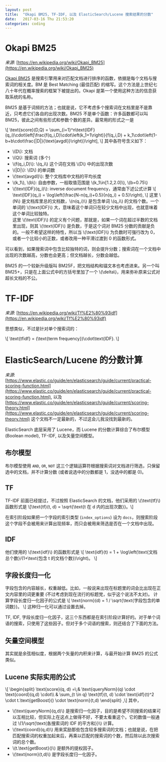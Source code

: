 ```yaml
---
layout: post
title:  "Okapi BM25, TF-IDF, 以及 ElasticSearch/Lucene 搜索结果的分数"
date:   2017-03-16 Thu 21:53:20
categories: coding
---
```


# Okapi BM25

*来源*: [https://en.wikipedia.org/wiki/Okapi_BM25](https://en.wikipedia.org/wiki/Okapi_BM25)

[Okapi BM25](https://en.wikipedia.org/wiki/Okapi_BM25) 是搜索引擎用来对匹配文档进行排序的函数，依据是每个文档与搜索词的相关度。BM 是 Best Matching (最佳匹配) 的缩写。这个方法是上世纪七八十年代在概率搜索的框架下被提出的。Okapi 是第一个使用这种方法的信息获取系统的名称。

BM25 是基于词频的方法；也就是说，它不考虑多个搜索词在文档里是不是靠近，只考虑它们各自的出现次数。BM25 不是单个函数：许多函数都可以叫 BM25，彼此之间有些形式和参数个数的差异。最常用的形式之一是

<p>
\[
\text{score}(D,Q) = \sum_{i=1}^n\text{IDF}(q_i)\cdot\left[\frac{f(q_i,D)\cdot\left(k_1+1\right)}{f(q_i,D) + k_1\cdot\left(1-b+b\cdot\frac{|D|}{\text{avgdl}}\right)}\right],
\]
其中各符号含义如下：
<ul>
<li>\(D\): 文档</li>
<li>\(Q\): 搜索词 (多个)</li>
<li>\(f(q_i,D)\): \(q_i\) 这个词在文档 \(D\) 中的出现次数</li>
<li>\(|D|\): \(D\) 的单词数</li>
<li>\(\text{avgdl}\): 整个文档库中文档的平均长度</li>
<li>\(k_1\), \(b\): 自由参数，一般取值范围是 \(k_1\in[1.2,2.0]\), \(b=0.75\)</li>
<li>\(\text{IDF}(q_i)\): inverse document frequency，通常由下述公式计算
\[
  \text{IDF}(q_i) = \log\left(\frac{N-n(q_i)+0.5}{n(q_i) + 0.5}\right),
\]
这里 \(N\) 是文档库里总的文档数，\(n(q_i)\) 是包含单词 \(q_i\) 的文档个数。一个单词的 \(\text{IDF}\) 大，意味着这个单词只在较少文档中出现，也就意味着这个单词比较独特。<br>
这里 \(\text{IDF}\) 的定义有个问题，那就是，如果一个词在超过半数的文档里出现，则其 \(\text{IDF}\) 是负数，于是这个词对 BM25 分数的贡献是负的。一般不希望这样的特性，所以当 \(\text{IDF}\) 为负数时可强行改为 0，或者一个比较小的正数，或者改用一种平滑过渡到 0 的函数形式。
</li>
</ul>
</p>

可以看到，如果搜索词中包含比较独特的词，则会提升分数；搜索词在一个文档中出现的次数越高，分数也会更高；但文档越长，分数会越低。

<p>
BM25 的一个较新升级版叫 BM25F，把文档结构和锚文本也考虑进来。另一个叫 BM25+，只是在上面公式中的方括号里加了一个 \(\delta\)，用来弥补原来公式对超长文档的不公。
</p>

# TF-IDF

*来源*: [https://en.wikipedia.org/wiki/Tf%E2%80%93idf](https://en.wikipedia.org/wiki/Tf%E2%80%93idf)

思想类似，不过是针对单个搜索词的：
<p>
\[
  \text{tfidf} = (\text{term frequency})\cdot\text{IDF}.
\]
</p>

# ElasticSearch/Lucene 的分数计算

*来源*: [https://www.elastic.co/guide/en/elasticsearch/guide/current/practical-scoring-function.html](https://www.elastic.co/guide/en/elasticsearch/guide/current/practical-scoring-function.html), 以及 [https://www.elastic.co/guide/en/elasticsearch/guide/current/scoring-theory.html](https://www.elastic.co/guide/en/elasticsearch/guide/current/scoring-theory.html)  这个文档不一定最新的，不过这会儿我没找到最新的。

ElasticSearch 底层采用了 Lucene，而 Lucene 的分数计算综合了布尔模型 (Boolean model), TF-IDF, 以及矢量空间模型。

## 布尔模型

布尔模型使用 `AND`, `OR`, `NOT` 这三个逻辑运算符根据搜索词对文档进行筛选，只保留选中的文档，并不计算分数 (或者说选中的分数都是 1，没选中的都是 0)。

## TF

<p>
TF-IDF 前面已经提过，不过按照 ElasticSearch 的文档，他们采用的 \(\text{tf}\) 函数形式是
\[\text{tf}(t, d) = \sqrt{\text{t 在 d 内的出现次数}}。\]
</p>

在索引阶段如果把一个字段的索引类型 (`index_options`) 设为 `docs`，则搜索阶段这个字段不会被用来计算出现频率，而只会被用来筛选是否在一个文档中出现。

## IDF
<p>
他们使用的 \(\text{idf}\) 的函数形式是
\[
  \text{idf}(t) = 1 + \log\left(\text{文档总个数}/(1+\text{包含 t 的文档个数})\right)。
\]
</p>

## 字段长度归一化

<p>
字段包含的内容越长，权重越低。比如，一般说来出现在标题里的词会比出现在正文内容里的词更重要 (不过考虑到现在流行的标题党，似乎这个说法不太对)。
计算字段长度归一化因子的公式是
\[
  \text{norm}(d) = 1 / \sqrt{\text{字段包含的单词数}}。
\]
这种归一化可以通过设置去掉。
</p>

<p>
TF, IDF, 字段长度归一化因子，这三个东西都是在索引阶段计算好的。对于单个词语的搜索，只使用了这些因子。但对于多个词语的搜索，则还结合了下面的方法。
</p>

## 矢量空间模型

其实就是余弦相似度，根据两个矢量的内积来计算，与最开始计算 BM25 的公式类似。

## Lucene 实际实用的公式

<p>
\[
\begin{split}
\text{score}(q, d) =\;& \text{queryNorm}(q) \cdot \text{coord}(q,d)  \cdot\\
& \sum_{t \in q} \text{tf}(t, d) \cdot \text{idf}(t)^2 \cdot t.\text{getBoost}() \cdot \text{norm}(t,d)
\end{split}
,\]
其中，
<ul>
<li>\(\text{queryNorm}(q,d)\) 是搜索归一化因子，目的是希望不同搜索的结果可以互相比较，但实际上在这点上做得不好，不要太看重这个。它的数值一般通过 \(1/\sqrt{\text{各搜索词的 IDF 的平方和}}\) 计算。</li>
<li>\(\text{coord}(q,d)\) 用来奖励那些包含较多搜索词的文档；也就是说，在把匹配搜索词的权重加起来后，再乘以匹配的搜索词的个数，然后除以此次搜索词的总个数。</li>
<li>\(t.\text{getBoost}()\) 是额外的提权因子。</li>
<li>\(\text{norm}(t,d)\) 是字段长度归一化因子。</li>
</ul>
</p>
